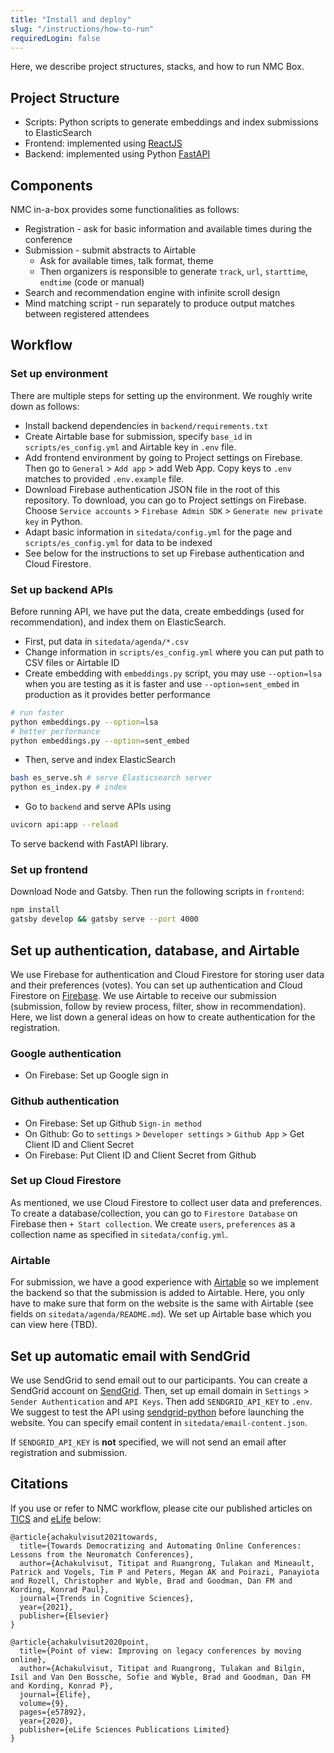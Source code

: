 ```yaml
---
title: "Install and deploy"
slug: "/instructions/how-to-run"
requiredLogin: false
---
```


Here, we describe project structures, stacks, and how to run NMC Box.

## Project Structure

- Scripts: Python scripts to generate embeddings and index submissions to ElasticSearch
- Frontend: implemented using [ReactJS](https://reactjs.org/)
- Backend: implemented using Python [FastAPI](https://fastapi.tiangolo.com/)

## Components

NMC in-a-box provides some functionalities as follows:

- Registration - ask for basic information and available times during the conference
- Submission - submit abstracts to Airtable
  - Ask for available times, talk format, theme
  - Then organizers is responsible to generate `track`, `url`, `starttime`, `endtime` (code or manual)
- Search and recommendation engine with infinite scroll design
- Mind matching script - run separately to produce output matches between registered attendees

## Workflow

### Set up environment

There are multiple steps for setting up the environment. We roughly write down as follows:

- Install backend dependencies in `backend/requirements.txt`
- Create Airtable base for submission, specify `base_id` in `scripts/es_config.yml`
  and Airtable key in `.env` file.
- Add frontend environment by going to Project settings on Firebase.
  Then go to `General` > `Add app` > add Web App.
  Copy keys to `.env` matches to provided `.env.example` file.
- Download Firebase authentication JSON file in the root of this repository. To download,
  you can go to Project settings on Firebase. Choose `Service accounts` >
  `Firebase Admin SDK` > `Generate new private key` in Python.
- Adapt basic information in `sitedata/config.yml` for the page and `scripts/es_config.yml`
  for data to be indexed
- See below for the instructions to set up Firebase authentication and Cloud Firestore.

### Set up backend APIs

Before running API, we have put the data, create embeddings (used for recommendation),
and index them on ElasticSearch.

- First, put data in `sitedata/agenda/*.csv`
- Change information in `scripts/es_config.yml` where you can put path to CSV files or Airtable ID
- Create embedding with `embeddings.py` script, you may use `--option=lsa` when you are testing as it is faster and use `--option=sent_embed` in production as it provides better performance

```sh
# run faster
python embeddings.py --option=lsa
# better performance
python embeddings.py --option=sent_embed
```

- Then, serve and index ElasticSearch

```sh
bash es_serve.sh # serve Elasticsearch server
python es_index.py # index
```

- Go to `backend` and serve APIs using

```sh
uvicorn api:app --reload
```

To serve backend with FastAPI library.

### Set up frontend

Download Node and Gatsby. Then run the following scripts in `frontend`:

```sh
npm install
gatsby develop && gatsby serve --port 4000
```

## Set up authentication, database, and Airtable

We use Firebase for authentication and Cloud Firestore for storing user data and their preferences (votes).
You can set up authentication and Cloud Firestore on [Firebase](https://firebase.google.com/).
We use Airtable to receive our submission (submission, follow by review process, filter, show in recommendation).
Here, we list down a general ideas on how to create authentication for the registration.

### Google authentication

- On Firebase: Set up Google sign in

### Github authentication

- On Firebase: Set up Github `Sign-in method`
- On Github: Go to `settings` > `Developer settings` > `Github App` > Get Client ID and Client Secret
- On Firebase: Put Client ID and Client Secret from Github

### Set up Cloud Firestore

As mentioned, we use Cloud Firestore to collect user data and preferences.
To create a database/collection, you can go to `Firestore Database` on Firebase then `+ Start collection`.
We create `users`, `preferences` as a collection name as specified in `sitedata/config.yml`.

### Airtable

For submission, we have a good experience with [Airtable](https://airtable.com/) so we implement
the backend so that the submission is added to Airtable. Here, you only have to make sure that
form on the website is the same with Airtable (see fields on `sitedata/agenda/README.md`).
We set up Airtable base which you can view here (TBD).

## Set up automatic email with SendGrid

We use SendGrid to send email out to our participants. You can create a SendGrid account on
[SendGrid](https://sendgrid.com/). Then, set up email domain in `Settings` > `Sender Authentication`
and `API Keys`. Then add `SENDGRID_API_KEY` to `.env`. We suggest to test the API using
[sendgrid-python](https://github.com/sendgrid/sendgrid-python) before launching the website.
You can specify email content in `sitedata/email-content.json`.

If `SENDGRID_API_KEY` is **not** specified, we will not send an email
after registration and submission.

## Citations

If you use or refer to NMC workflow, please cite our published articles on
[TICS](https://www.sciencedirect.com/science/article/pii/S1364661321000097) and
[eLife](https://elifesciences.org/articles/57892) below:

```
@article{achakulvisut2021towards,
  title={Towards Democratizing and Automating Online Conferences: Lessons from the Neuromatch Conferences},
  author={Achakulvisut, Titipat and Ruangrong, Tulakan and Mineault, Patrick and Vogels, Tim P and Peters, Megan AK and Poirazi, Panayiota and Rozell, Christopher and Wyble, Brad and Goodman, Dan FM and Kording, Konrad Paul},
  journal={Trends in Cognitive Sciences},
  year={2021},
  publisher={Elsevier}
}
```

```
@article{achakulvisut2020point,
  title={Point of view: Improving on legacy conferences by moving online},
  author={Achakulvisut, Titipat and Ruangrong, Tulakan and Bilgin, Isil and Van Den Bossche, Sofie and Wyble, Brad and Goodman, Dan FM and Kording, Konrad P},
  journal={Elife},
  volume={9},
  pages={e57892},
  year={2020},
  publisher={eLife Sciences Publications Limited}
}
```
